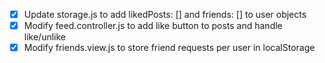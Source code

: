 - [x] Update storage.js to add likedPosts: [] and friends: [] to user objects
- [x] Modify feed.controller.js to add like button to posts and handle like/unlike
- [x] Modify friends.view.js to store friend requests per user in localStorage

